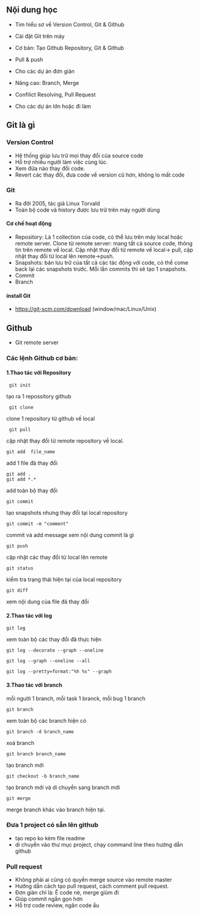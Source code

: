 
## Nội dung học
- Tìm hiểu sơ về Version Control, Git & Github
- Cài đặt Git trên máy

- Cơ bản: Tạo Github Repository, Git & Github
- Pull & push
- Cho các dự án đơn giản

- Nâng cao: Branch, Merge
- Confilict Resolving, Pull Request
- Cho các dự án lớn hoặc đi làm

## Git là gì
### Version Control
- Hệ thống giúp lưu trữ mọi thay đổi của source code
- Hỗ trợ nhiều người làm việc cùng lúc.
- Xem đứa nào thay đổi code.
- Revert các thay đổi, đưa code về version cũ hơn, không lo mất code

### Git
- Ra đời 2005, tác giả Linux Torvald
- Toàn bộ code và history được lưu trữ trên máy người dùng

#### Cơ chế hoạt động
- Repository: Là 1 collection của code, có thể lưu trên máy local hoặc remote server. Clone từ remote server: mang tất cả source code, thông tin trên remote về local. Cập nhật thay đổi từ remote về local-> pull, cập nhật thay đổi từ local lên remote->push.
- Snapshots: bản lưu trữ của tất cả các tác động với code, có thể come back lại các snapshots trước. Mỗi lần commits thì sẽ tạo 1 snapshots.
- Commit
- Branch

#### install Git
- https://git-scm.com/download (window/mac/Linux/Unix)

## Github

- Git remote server 

### Các lệnh Github cơ bản:

#### 1.Thao tác với Repository
```
 git init
```
tạo ra 1 repossitory github
```
 git clone
```
clone 1 repository từ github về local
```
 git pull
```
cập nhật thay đổi từ remote repository về local.
```
git add  file_name
```
add 1 file đã thay đổi

```
git add . 
git add *.*
```
add toàn bộ thay đổi
```
git commit 
```
tạo snapshots nhưng thay đổi tại local repository
```
git commit -m "comment"
```
commit và add message xem nội dung commit là gì
```
git push
```
cập nhật các thay đổi từ local lên remote
```
git status
```
kiểm tra trạng thái hiện tại của local repository

```
git diff
```
xem nội dung của file đã thay đổi

#### 2.Thao tác với log

```
git log
```
xem toàn bộ các thay đổi đã thực hiện
```
git log --decorate --graph --oneline
```
```
git log --graph --oneline --all
```
```
git log --pretty=format:"%h %s" --graph
```

#### 3.Thao tác với branch
mỗi người 1 branch, mỗi task 1 branck, mỗi bug 1 branch
```
git branch
```
xem toàn bộ các branch hiện có
```
git branch -d branch_name
```
xoá branch 

```
git branch branch_name
```
tạo branch mới

```
git checkout -b branch_name
```
tạo branch mới và di chuyển sang branch mới

```
git merge
```
merge branch khác vào branch hiện tại.

###  Đưa 1 project có sẵn lên github
- tạo repo ko kèm file readme
- di chuyển vào thư mục project, chạy command line theo hướng dẫn github

### Pull request
- Không phải ai cũng có quyền merge source vào remote master 
- Hướng dẫn cách tạo pull request, cách comment pull request.
- Đơn giản chỉ là: Ê code nè, merge giùm đi
- Giúp commit ngắn gọn hơn
- Hỗ trợ code review, ngăn code ẩu

